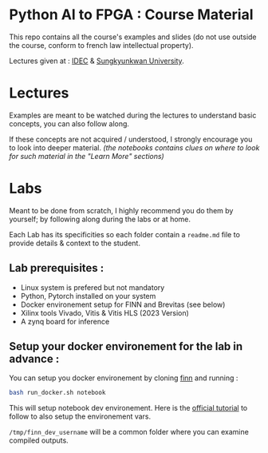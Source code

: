 # Python AI to FPGA : Course Material

This repo contains all the course's examples and slides (do not use outside the course, conform to french law intellectual property).

Lectures given at : [IDEC](https://www.idec.or.kr/) & [Sungkyunkwan University](https://www.skku.edu/eng/index.do).

# Lectures

Examples are meant to be watched during the lectures to understand basic concepts, you can also follow along.

If these concepts are not acquired / understood, I strongly encourage you to look into deeper material. *(the notebooks contains clues on where to look for such material in the "Learn More" sections)*

# Labs

Meant to be done from scratch, I highly recommend you do them by yourself; by following along during the labs or at home.

Each Lab has its specificities so each folder contain a ```readme.md``` file to provide details & context to the student.

## Lab prerequisites :

- Linux system is prefered but not mandatory
- Python, Pytorch installed on your system
- Docker environement setup for FINN and Brevitas (see below)
- Xilinx tools Vivado, Vitis & Vitis HLS (2023 Version)
- A zynq board for inference

## Setup your docker environement for the lab in advance :

You can setup you docker environement by cloning [finn](https://github.com/Xilinx/finn) and running :

```bash
bash run_docker.sh notebook
```

This will setup notebook dev environement. Here is the [official tutorial](https://finn.readthedocs.io/en/latest/getting_started.html#running-finn-in-docker) to follow to also setup the environement vars.

```/tmp/finn_dev_username``` will be a common folder where you can examine compiled outputs.
